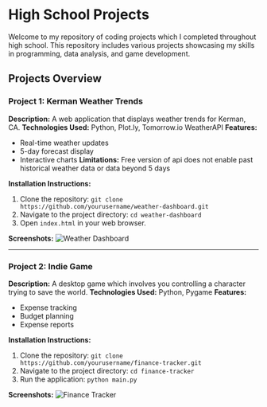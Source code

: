 # High School Projects

Welcome to my repository of coding projects which I completed throughout high school. This repository includes various projects showcasing my skills in programming, data analysis, and game development.


## Projects Overview

### Project 1: Kerman Weather Trends

**Description:** A web application that displays weather trends for Kerman, CA.
**Technologies Used:** Python, Plot.ly, Tomorrow.io WeatherAPI
**Features:**
- Real-time weather updates
- 5-day forecast display
- Interactive charts
**Limitations:** Free version of api does not enable past historical weather data or data beyond 5 days
 
**Installation Instructions:**
1. Clone the repository: `git clone https://github.com/yourusername/weather-dashboard.git`
2. Navigate to the project directory: `cd weather-dashboard`
3. Open `index.html` in your web browser.

**Screenshots:**
![Weather Dashboard](screenshots/weather-dashboard.png)

---

### Project 2: Indie Game

**Description:** A desktop game which involves you controlling a character trying to save the world.
**Technologies Used:** Python, Pygame
**Features:**
- Expense tracking
- Budget planning
- Expense reports

**Installation Instructions:**
1. Clone the repository: `git clone https://github.com/yourusername/finance-tracker.git`
2. Navigate to the project directory: `cd finance-tracker`
3. Run the application: `python main.py`

**Screenshots:**
![Finance Tracker](screenshots/finance-tracker.png)





